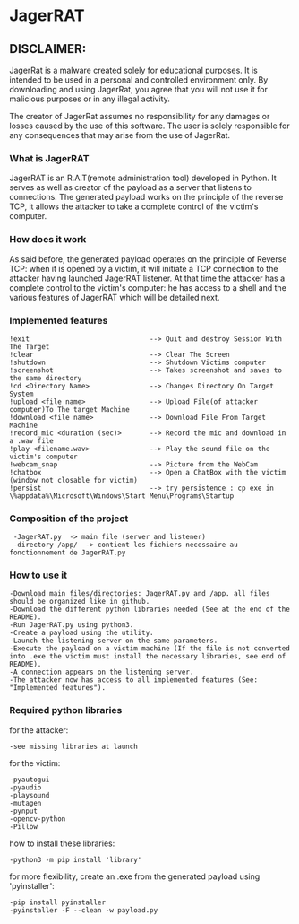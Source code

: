 # JagerRAT

<h2>DISCLAIMER:</h2>

JagerRat is a malware created solely for educational purposes. It is intended to be used in a personal and controlled environment only. By downloading and using JagerRat, you agree that you will not use it for malicious purposes or in any illegal activity.

The creator of JagerRat assumes no responsibility for any damages or losses caused by the use of this software. The user is solely responsible for any consequences that may arise from the use of JagerRat.

<h3>What is JagerRAT</h3>

JagerRAT is an R.A.T(remote administration tool) developed in Python. It serves as well as creator of the payload as a server that listens to connections.
The generated payload works on the principle of the reverse TCP, it allows the attacker to take a complete control of the victim's computer.

<h3>How does it work</h3>

As said before, the generated payload operates on the principle of Reverse TCP: when it is opened by a victim, it will initiate a TCP connection to the attacker having launched JagerRAT listener.
At that time the attacker has a complete control to the victim's computer: he has access to a shell and the various features of JagerRAT which will be detailed next.


<h3>Implemented features</h3>

    !exit                              --> Quit and destroy Session With The Target
    !clear                             --> Clear The Screen
    !shutdown                          --> Shutdown Victims computer
    !screenshot                        --> Takes screenshot and saves to the same directory
    !cd <Directory Name>               --> Changes Directory On Target System
    !upload <file name>                --> Upload File(of attacker computer)To The target Machine
    !download <file name>              --> Download File From Target Machine
    !record_mic <duration (sec)>       --> Record the mic and download in a .wav file
    !play <filename.wav>               --> Play the sound file on the victim's computer   
    !webcam_snap                       --> Picture from the WebCam
    !chatbox                           --> Open a ChatBox with the victim (window not closable for victim)
    !persist                           --> try persistence : cp exe in \%appdata%\Microsoft\Windows\Start Menu\Programs\Startup



<h3>Composition of the project</h3>

     -JagerRAT.py  -> main file (server and listener)
     -directory /app/  -> contient les fichiers necessaire au fonctionnement de JagerRAT.py
     
    
<h3>How to use it</h3>

    -Download main files/directories: JagerRAT.py and /app. all files should be organized like in github.
    -Download the different python libraries needed (See at the end of the README).
    -Run JagerRAT.py using python3.
    -Create a payload using the utility.
    -Launch the listening server on the same parameters.
    -Execute the payload on a victim machine (If the file is not converted into .exe the victim must install the necessary libraries, see end of README).
    -A connection appears on the listening server.
    -The attacker now has access to all implemented features (See: "Implemented features").


<h3>Required python libraries</h3>

for the attacker:

    -see missing libraries at launch
    
    
for the victim:

    -pyautogui
    -pyaudio
    -playsound
    -mutagen
    -pynput
    -opencv-python
    -Pillow
    
    
how to install these libraries:

    -python3 -m pip install 'library'
    

for more flexibility, create an .exe from the generated payload using 'pyinstaller':

    -pip install pyinstaller
    -pyinstaller -F --clean -w payload.py
